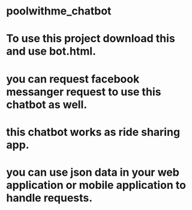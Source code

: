 # poolwithme_chatbot

# To use this project download this and use bot.html.
# you can request facebook messanger request to use this chatbot as well.
# this chatbot works as ride sharing app.
# you can use json data in your web application or mobile application to handle requests.

